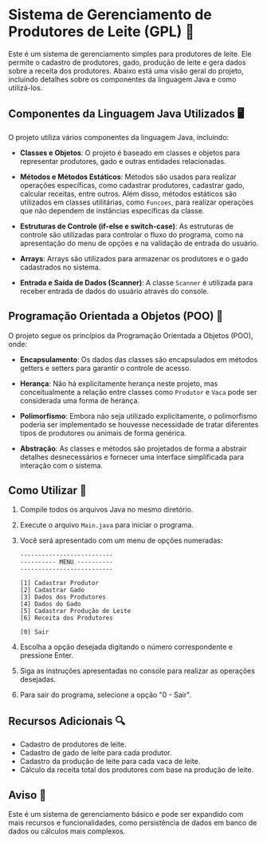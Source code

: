 # Sistema de Gerenciamento de Produtores de Leite (GPL) 🐄

Este é um sistema de gerenciamento simples para produtores de leite. Ele permite o cadastro de produtores, gado, produção de leite e gera dados sobre a receita dos produtores. Abaixo está uma visão geral do projeto, incluindo detalhes sobre os componentes da linguagem Java e como utilizá-los.

## Componentes da Linguagem Java Utilizados 🖥️

O projeto utiliza vários componentes da linguagem Java, incluindo:

- **Classes e Objetos**: O projeto é baseado em classes e objetos para representar produtores, gado e outras entidades relacionadas.

- **Métodos e Métodos Estáticos**: Métodos são usados para realizar operações específicas, como cadastrar produtores, cadastrar gado, calcular receitas, entre outros. Além disso, métodos estáticos são utilizados em classes utilitárias, como `Funcoes`, para realizar operações que não dependem de instâncias específicas da classe.

- **Estruturas de Controle (if-else e switch-case)**: As estruturas de controle são utilizadas para controlar o fluxo do programa, como na apresentação do menu de opções e na validação de entrada do usuário.

- **Arrays**: Arrays são utilizados para armazenar os produtores e o gado cadastrados no sistema.

- **Entrada e Saída de Dados (Scanner)**: A classe `Scanner` é utilizada para receber entrada de dados do usuário através do console.

## Programação Orientada a Objetos (POO) 🔄

O projeto segue os princípios da Programação Orientada a Objetos (POO), onde:

- **Encapsulamento**: Os dados das classes são encapsulados em métodos getters e setters para garantir o controle de acesso.

- **Herança**: Não há explicitamente herança neste projeto, mas conceitualmente a relação entre classes como `Produtor` e `Vaca` pode ser considerada uma forma de herança.

- **Polimorfismo**: Embora não seja utilizado explicitamente, o polimorfismo poderia ser implementado se houvesse necessidade de tratar diferentes tipos de produtores ou animais de forma genérica.

- **Abstração**: As classes e métodos são projetados de forma a abstrair detalhes desnecessários e fornecer uma interface simplificada para interação com o sistema.

## Como Utilizar 🚀

1. Compile todos os arquivos Java no mesmo diretório.

2. Execute o arquivo `Main.java` para iniciar o programa.

3. Você será apresentado com um menu de opções numeradas:

    ```
    --------------------------
    ---------- MENU ----------
    --------------------------
    
    [1] Cadastrar Produtor
    [2] Cadastrar Gado
    [3] Dados dos Produtores
    [4] Dados do Gado
    [5] Cadastrar Produção de Leite
    [6] Receita dos Produtores
    
    [0] Sair
    ```
   
4. Escolha a opção desejada digitando o número correspondente e pressione Enter.

5. Siga as instruções apresentadas no console para realizar as operações desejadas.

6. Para sair do programa, selecione a opção "0 - Sair".

## Recursos Adicionais 🔍

- Cadastro de produtores de leite.
- Cadastro de gado de leite para cada produtor.
- Cadastro da produção de leite para cada vaca de leite.
- Cálculo da receita total dos produtores com base na produção de leite.

## Aviso 📝

Este é um sistema de gerenciamento básico e pode ser expandido com mais recursos e funcionalidades, como persistência de dados em banco de dados ou cálculos mais complexos.

